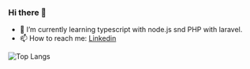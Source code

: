 ### Hi there 👋

- 🌱 I’m currently learning typescript with node.js snd PHP with laravel.
- 📫 How to reach me: [Linkedin](https://www.linkedin.com/in/rasmus-kibshede-28a712142/)

![Top Langs](https://github-readme-stats.vercel.app/api/top-langs/?username=Rasmus-Kibshede)

<!--
**Rasmus-Kibshede/Rasmus-Kibshede** is a ✨ _special_ ✨ repository because its `README.md` (this file) appears on your GitHub profile.

Here are some ideas to get you started:

- 🔭 I’m currently working on ...
- 👯 I’m looking to collaborate on ...
- 🤔 I’m looking for help with ...
- 💬 Ask me about ...
- 📫 How to reach me: ...
- 😄 Pronouns: ...
- ⚡ Fun fact: ...
-->
